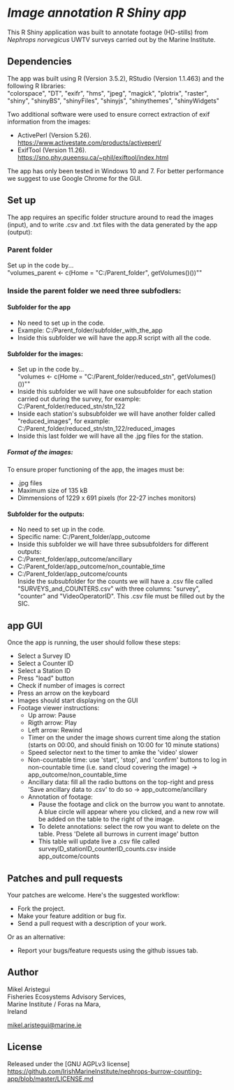 # *Image annotation R Shiny app*

This R Shiny application was built to annotate footage (HD-stills) from _Nephrops norvegicus_ UWTV surveys carried out by the Marine Institute.


## Dependencies

The app was built using R (Version 3.5.2), RStudio (Version 1.1.463) and the following R libraries:  
"colorspace", "DT", "exifr", "hms", "jpeg", "magick", "plotrix", "raster", "shiny", "shinyBS", "shinyFiles", "shinyjs", "shinythemes", "shinyWidgets"  

Two additional software were used to ensure correct extraction of exif information from the images:

* ActivePerl (Version 5.26). https://www.activestate.com/products/activeperl/
* ExifTool (Version 11.26). https://sno.phy.queensu.ca/~phil/exiftool/index.html

The app has only been tested in Windows 10 and 7. For better performance we suggest to use Google Chrome for the GUI.



## Set up

The app requires an specific folder structure around to read the images (input), and to write .csv and .txt files with the data generated by the app (output):

### Parent folder
Set up in the code by...  
"volumes_parent <- c(Home = "C:/Parent_folder", getVolumes()())""


### Inside the parent folder we need three subfodlers:

#### Subfolder for the app
* No need to set up in the code.  
* Example: C:/Parent_folder/subfolder_with_the_app  
* Inside this subfolder we will have the app.R script with all the code.

#### Subfolder for the images:
* Set up in the code by...  
"volumes <- c(Home = "C:/Parent_folder/reduced_stn", getVolumes()())""
* Inside this subfolder we will have one subsubfolder for each station carried out during the survey, for example: C:/Parent_folder/reduced_stn/stn_122
* Inside each station's subsubfolder we will have another folder called "reduced_images", for example: C:/Parent_folder/reduced_stn/stn_122/reduced_images
* Inside this last folder we will have all the .jpg files for the station.

##### Format of the images:
To ensure proper functioning of the app, the images must be:
* .jpg files
* Maximum size of 135 kB
* Dimmensions of 1229 x 691 pixels (for 22-27 inches monitors)


#### Subfolder for the outputs:
* No need to set up in the code.  
* Specific name: C:/Parent_folder/app_outcome  
* Inside this subfolder we will have three subsubfolders for different outputs:  
* C:/Parent_folder/app_outcome/ancillary  
* C:/Parent_folder/app_outcome/non_countable_time  
* C:/Parent_folder/app_outcome/counts  
Inside the subsubfolder for the counts we will have a .csv file called "SURVEYS_and_COUNTERS.csv" with three columns: "survey", "counter" and "VideoOperatorID". This .csv file must be filled out by the SIC.  


## app GUI

Once the app is running, the user should follow these steps:
* Select a Survey ID
* Select a Counter ID
* Select a Station ID
* Press "load" button
* Check if number of images is correct
* Press an arrow on the keyboard
* Images should start displaying on the GUI
* Footage viewer instructions:
  * Up arrow: Pause
  * Rigth arrow: Play
  * Left arrow: Rewind
  * Timer on the under the image shows current time along the station (starts on 00:00, and should finish on 10:00 for 10 minute stations)
  * Speed selector next to the timer to amke the 'video' slower
  * Non-countable time: use 'start', 'stop', and 'confirm' buttons to log in non-countable time (i.e. sand cloud covering the image) -> app_outcome/non_countable_time
  * Ancillary data: fill all the radio buttons on the top-right and press 'Save ancillary data to .csv' to do so -> app_outcome/ancillary
  * Annotation of footage:
    * Pause the footage and click on the burrow you want to annotate. A blue circle will appear where you clicked, and a new row will be added on the table to the right of the image.
    * To delete annotations: select the row you want to delete on the table. Press 'Delete all burrows in current image' button
    * This table will update live a .csv file called surveyID_stationID_counterID_counts.csv inside app_outcome/counts




## Patches and pull requests

Your patches are welcome. Here's the suggested workflow:
* Fork the project.
* Make your feature addition or bug fix.
* Send a pull request with a description of your work.

Or as an alternative:
* Report your bugs/feature requests using the github issues tab.



## Author
Mikel Aristegui  
Fisheries Ecosystems Advisory Services,  
Marine Institute / Foras na Mara,  
Ireland

mikel.aristegui@marine.ie


## License
Released under the [GNU AGPLv3 license] https://github.com/IrishMarineInstitute/nephrops-burrow-counting-app/blob/master/LICENSE.md
